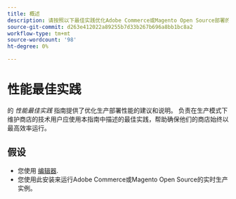 ```yaml
---
title: 概述
description: 请按照以下最佳实践优化Adobe Commerce或Magento Open Source部署的性能。
source-git-commit: d263e412022a89255b7d33b267b696a8bb1bc8a2
workflow-type: tm+mt
source-wordcount: '98'
ht-degree: 0%

---
```



# 性能最佳实践

的 _性能最佳实践_ 指南提供了优化生产部署性能的建议和说明。 负责在生产模式下维护商店的技术用户应使用本指南中描述的最佳实践，帮助确保他们的商店始终以最高效率运行。

## 假设

* 您使用 [编辑器](../installation/composer.md).
* 您使用此安装来运行Adobe Commerce或Magento Open Source的实时生产实例。
